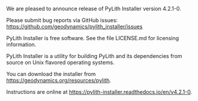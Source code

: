 We are pleased to announce release of PyLith Installer version 4.2.1-0.

Please submit bug reports via GitHub issues:
    https://github.com/geodynamics/pylith_installer/issues

PyLith Installer is free software.  See the file LICENSE.md for licensing information.

PyLith Installer is a utility for building PyLith and its dependencies
from source on Unix flavored operating systems.

You can download the installer from https://geodynamics.org/resources/pylith.

Instructions are online at https://pylith-installer.readthedocs.io/en/v4.2.1-0.
